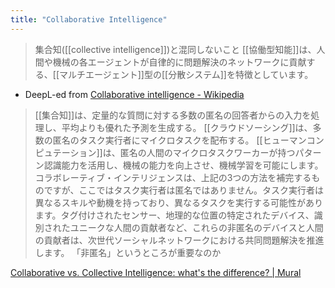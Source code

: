 ```yaml
---
title: "Collaborative Intelligence"
---
```


> 集合知([[collective intelligence]])と混同しないこと
>  [[協働型知能]]は、人間や機械の各エージェントが自律的に問題解決のネットワークに貢献する、[[マルチエージェント]]型の[[分散システム]]を特徴としています。
- DeepL-ed from [Collaborative intelligence - Wikipedia](https://en.wikipedia.org/wiki/Collaborative_intelligence)

>  [[集合知]]は、定量的な質問に対する多数の匿名の回答者からの入力を処理し、平均よりも優れた予測を生成する。
>  [[クラウドソーシング]]は、多数の匿名のタスク実行者にマイクロタスクを配布する。
>  [[ヒューマンコンピュテーション]]は、匿名の人間のマイクロタスクワーカーが持つパターン認識能力を活用し、機械の能力を向上させ、機械学習を可能にします。
>  コラボレーティブ・インテリジェンスは、上記の3つの方法を補完するものですが、ここではタスク実行者は匿名ではありません。タスク実行者は異なるスキルや動機を持っており、異なるタスクを実行する可能性があります。タグ付けされたセンサー、地理的な位置の特定されたデバイス、識別されたユニークな人間の貢献者など、これらの非匿名のデバイスと人間の貢献者は、次世代ソーシャルネットワークにおける共同問題解決を推進します。
「非匿名」というところが重要なのか

[Collaborative vs. Collective Intelligence: what's the difference? | Mural](https://www.mural.co/blog/collaborative-intelligence-vs-collective-intelligence#:~:text=Collaborative%20intelligence%20is%20a%20systematic,into%20how%20teams%20work%20together.)

